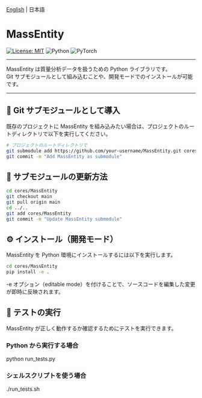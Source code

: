 [English](README.md) | 日本語

# MassEntity

[![License: MIT](https://img.shields.io/badge/License-MIT-red.svg)](LICENSE)
![Python](https://img.shields.io/badge/Python-3.10-blue)
![PyTorch](https://img.shields.io/badge/PyTorch-2.2.0-orange)

---

MassEntity は質量分析データを扱うための Python ライブラリです。  
Git サブモジュールとして組み込むことや、開発モードでのインストールが可能です。

---

## 🔗 Git サブモジュールとして導入

既存のプロジェクトに MassEntity を組み込みたい場合は、プロジェクトのルートディレクトリで以下を実行してください。

```bash
# プロジェクトのルートディレクトリで
git submodule add https://github.com/your-username/MassEntity.git cores/MassEntity
git commit -m "Add MassEntity as submodule"
```

## 🔄 サブモジュールの更新方法
```bash
cd cores/MassEntity
git checkout main
git pull origin main
cd ../..
git add cores/MassEntity
git commit -m "Update MassEntity submodule"
```

## ⚙️ インストール（開発モード）
MassEntity を Python 環境にインストールするには以下を実行します。
```bash
cd cores/MassEntity
pip install -e .
```
-e オプション（editable mode）を付けることで、ソースコードを編集した変更が即時に反映されます。


## 🧪 テストの実行
MassEntity が正しく動作するか確認するためにテストを実行できます。

### Python から実行する場合

python run_tests.py

### シェルスクリプトを使う場合

./run_tests.sh